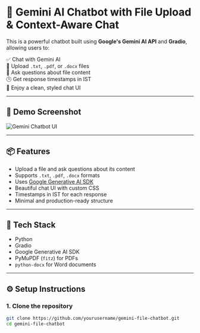 # 🤖 Gemini AI Chatbot with File Upload & Context-Aware Chat

This is a powerful chatbot built using **Google's Gemini AI API** and **Gradio**, allowing users to:

✅ Chat with Gemini AI  
📂 Upload `.txt`, `.pdf`, or `.docx` files  
💬 Ask questions about file content  
🕒 Get response timestamps in IST  
🎨 Enjoy a clean, styled chat UI

---

## 🚀 Demo Screenshot

![Gemini Chatbot UI](https://wallpapercave.com/wp/wp1873800.jpg) <!-- Replace with an actual screenshot if hosted -->

---

## 📦 Features

- Upload a file and ask questions about its content
- Supports `.txt`, `.pdf`, `.docx` formats
- Uses [Google Generative AI SDK](https://github.com/google/generative-ai-python)
- Beautiful chat UI with custom CSS
- Timestamps in IST for each response
- Minimal and production-ready structure

---

## 🧠 Tech Stack

- Python
- Gradio
- Google Generative AI SDK
- PyMuPDF (`fitz`) for PDFs
- `python-docx` for Word documents

---

## ⚙️ Setup Instructions

### 1. Clone the repository

```bash
git clone https://github.com/yourusername/gemini-file-chatbot.git
cd gemini-file-chatbot
